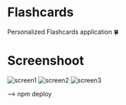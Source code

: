 # Flashcards
Personalized Flashcards application :four_leaf_clover:

# Screenshoot
![screen1](https://img4.hostingpics.net/pics/279668ScreenShot20170630at22745PM.png)
![screen2](https://img4.hostingpics.net/pics/250036ScreenShot20170630at22809PM.png)
![screen3](https://img4.hostingpics.net/pics/244549ScreenShot20170630at22830PM.png)

--> npm deploy
